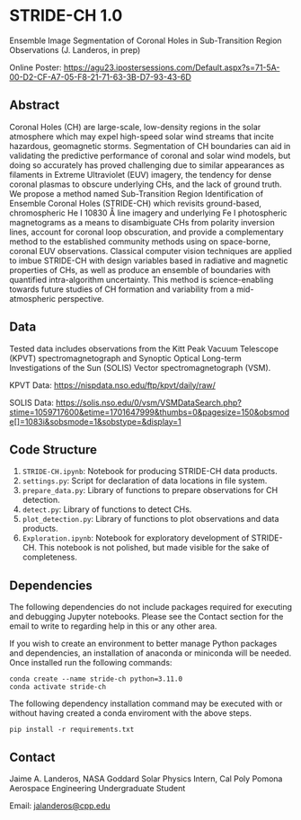 # STRIDE-CH 1.0

Ensemble Image Segmentation of Coronal Holes in Sub-Transition Region Observations (J. Landeros, in prep)

Online Poster: https://agu23.ipostersessions.com/Default.aspx?s=71-5A-00-D2-CF-A7-05-F8-21-71-63-3B-D7-93-43-6D

## Abstract

Coronal Holes (CH) are large-scale, low-density regions in the solar atmosphere which may expel high-speed solar wind streams that incite hazardous, geomagnetic storms. Segmentation of CH boundaries can aid in validating the predictive performance of coronal and solar wind models, but doing so accurately has proved challenging due to similar appearances as filaments in Extreme Ultraviolet (EUV) imagery, the tendency for dense coronal plasmas to obscure underlying CHs, and the lack of ground truth. We propose a method named Sub-Transition Region Identification of Ensemble Coronal Holes (STRIDE-CH) which revisits ground-based, chromospheric He I 10830 Å line imagery and underlying Fe I photospheric magnetograms as a means to disambiguate CHs from polarity inversion lines, account for coronal loop obscuration, and provide a complementary method to the established community methods using on space-borne, coronal EUV observations. Classical computer vision techniques are applied to imbue STRIDE-CH with design variables based in radiative and magnetic properties of CHs, as well as produce an ensemble of boundaries with quantified intra-algorithm uncertainty. This method is science-enabling towards future studies of CH formation and variability from a mid-atmospheric perspective.

## Data

Tested data includes observations from the Kitt Peak Vacuum Telescope (KPVT) spectromagnetograph and Synoptic Optical Long-term Investigations of the Sun (SOLIS) Vector spectromagnetograph (VSM).

KPVT Data: https://nispdata.nso.edu/ftp/kpvt/daily/raw/

SOLIS Data: https://solis.nso.edu/0/vsm/VSMDataSearch.php?stime=1059717600&etime=1701647999&thumbs=0&pagesize=150&obsmode[]=1083i&sobsmode=1&sobstype=&display=1

## Code Structure

1. `STRIDE-CH.ipynb`: Notebook for producing STRIDE-CH data products.
2. `settings.py`: Script for declaration of data locations in file system.
3. `prepare_data.py`: Library of functions to prepare observations for CH detection.
4. `detect.py`: Library of functions to detect CHs.
5. `plot_detection.py`: Library of functions to plot observations and data products.
6. `Exploration.ipynb`: Notebook for exploratory development of STRIDE-CH. This notebook is not polished, but made visible for the sake of completeness.

## Dependencies

The following dependencies do not include packages required for executing and debugging Jupyter notebooks. Please see the Contact section for the email to write to regarding help in this or any other area. 

If you wish to create an environment to better manage Python packages and dependencies, an installation of anaconda or miniconda will be needed. Once installed run the following commands:
```
conda create --name stride-ch python=3.11.0
conda activate stride-ch
```
The following dependency installation command may be executed with or without having created a conda enviroment with the above steps.
```
pip install -r requirements.txt
```

## Contact

Jaime A. Landeros, NASA Goddard Solar Physics Intern, Cal Poly Pomona Aerospace Engineering Undergraduate Student

Email: jalanderos@cpp.edu
